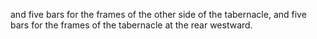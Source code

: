 and five bars for the frames of the other side of the tabernacle, and five bars for the frames of the tabernacle at the rear westward.

